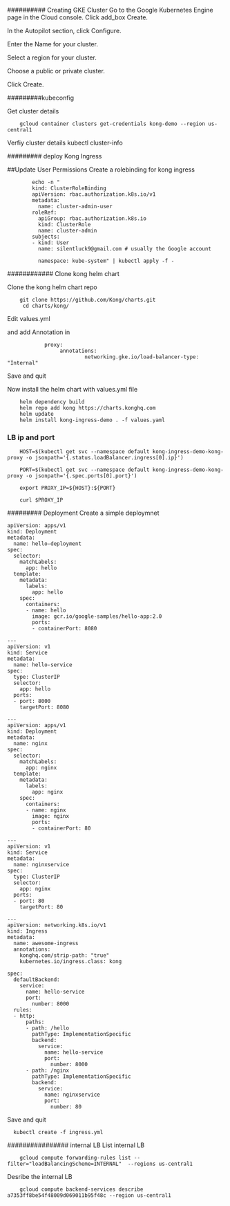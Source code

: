 ########## Creating GKE Cluster 
Go to the Google Kubernetes Engine page in the Cloud console.
Click add_box Create.

In the Autopilot section, click Configure.

Enter the Name for your cluster.

Select a region for your cluster.

Choose a public or private cluster.

Click Create.

#########kubeconfig 

Get cluster details 

		gcloud container clusters get-credentials kong-demo --region us-central1 
		
Verfiy cluster details 
		kubectl cluster-info
		

######### deploy Kong Ingress 

##Update User Permissions
Create a rolebinding for kong ingress

            echo -n "
            kind: ClusterRoleBinding
            apiVersion: rbac.authorization.k8s.io/v1
            metadata:
              name: cluster-admin-user
            roleRef:
              apiGroup: rbac.authorization.k8s.io
              kind: ClusterRole
              name: cluster-admin
            subjects:
            - kind: User
              name: silentluck9@gmail.com # usually the Google account

              namespace: kube-system" | kubectl apply -f -


############ Clone kong helm chart


Clone the kong helm chart repo 

		git clone https://github.com/Kong/charts.git 
		 cd charts/kong/
		 
Edit values.yml 

and add Annotation in 

                proxy:
					 annotations:
					         networking.gke.io/load-balancer-type: "Internal"
							 
Save and quit 

Now install the helm chart with values.yml file 

        helm dependency build
        helm repo add kong https://charts.konghq.com
        helm update 
		helm install kong-ingress-demo . -f values.yaml
		
### LB ip  and port 

        HOST=$(kubectl get svc --namespace default kong-ingress-demo-kong-proxy -o jsonpath='{.status.loadBalancer.ingress[0].ip}')

        PORT=$(kubectl get svc --namespace default kong-ingress-demo-kong-proxy -o jsonpath='{.spec.ports[0].port}')

        export PROXY_IP=${HOST}:${PORT}

        curl $PROXY_IP

######### Deployment 
Create a simple deploymnet 
    
    apiVersion: apps/v1
    kind: Deployment
    metadata:
      name: hello-deployment
    spec:
      selector:
        matchLabels:
          app: hello
      template:
        metadata:
          labels:
            app: hello
        spec:
          containers:
          - name: hello
            image: gcr.io/google-samples/hello-app:2.0
            ports:
            - containerPort: 8080
    
    ---
    apiVersion: v1
    kind: Service
    metadata:
      name: hello-service
    spec:
      type: ClusterIP
      selector:
        app: hello
      ports:
      - port: 8000 
        targetPort: 8080
    
    ---
    apiVersion: apps/v1
    kind: Deployment
    metadata:
      name: nginx
    spec:
      selector:
        matchLabels:
          app: nginx
      template:
        metadata:
          labels:
            app: nginx
        spec:
          containers:
          - name: nginx
            image: nginx
            ports:
            - containerPort: 80
    
    ---
    apiVersion: v1
    kind: Service
    metadata:
      name: nginxservice
    spec:
      type: ClusterIP
      selector:
        app: nginx
      ports:
      - port: 80 
        targetPort: 80
    
    ---
    apiVersion: networking.k8s.io/v1
    kind: Ingress
    metadata:
      name: awesome-ingress
      annotations:
        konghq.com/strip-path: "true"
        kubernetes.io/ingress.class: kong
    
    spec:
      defaultBackend:
        service:
          name: hello-service
          port:
            number: 8000
      rules:
      - http:
          paths:      
          - path: /hello
            pathType: ImplementationSpecific
            backend:
              service:
                name: hello-service
                port:
                  number: 8000
          - path: /nginx
            pathType: ImplementationSpecific
            backend:
              service:
                name: nginxservice
                port:
                  number: 80
    
Save and quit 

      kubectl create -f ingress.yml 


################ internal LB 
List  internal LB 
        
        gcloud compute forwarding-rules list --filter="loadBalancingScheme=INTERNAL"  --regions us-central1

Desribe the internal LB 
        
        gcloud compute backend-services describe a7353ff8be54f48009d069011b95f48c --region us-central1

